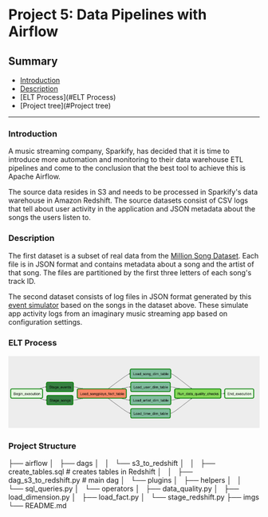 # Project 5: Data Pipelines with Airflow

## Summary
* [Introduction](#Introduction)
* [Description](#Description)
* [ELT Process](#ELT Process)
* [Project tree](#Project tree)

--------------------------------------------

### Introduction
A music streaming company, Sparkify, has decided that it is time to introduce more 
automation and monitoring to their data warehouse ETL pipelines and come to the 
conclusion that the best tool to achieve this is Apache Airflow.

The source data resides in S3 and needs to be processed in Sparkify's data warehouse 
in Amazon Redshift. The source datasets consist of CSV logs that tell about user 
activity in the application and JSON metadata about the songs the users listen to.

### Description

The first dataset is a subset of real data from the [Million Song Dataset](http://millionsongdataset.com/). Each file is in JSON format and contains metadata about a song and the artist of that song. The files are partitioned by the first three letters of each song's track ID. 

The second dataset consists of log files in JSON format generated by this [event simulator](https://github.com/Interana/eventsim) based on the songs in the dataset above. These simulate app activity logs from an imaginary music streaming app based on configuration settings.

### ELT Process

![DAG](./imgs/dag.png)

### Project Structure

├── airflow
│   ├── dags
│   │   └── s3_to_redshift
│   │       ├── create_tables.sql # creates tables in Redshift
│   │       ├── dag_s3_to_redshift.py # main dag
│   └── plugins
│       ├── helpers
│       │   └── sql_queries.py
│       └── operators
│           ├── data_quality.py
│           ├── load_dimension.py
│           ├── load_fact.py
│           └── stage_redshift.py
├── imgs
└── README.md


